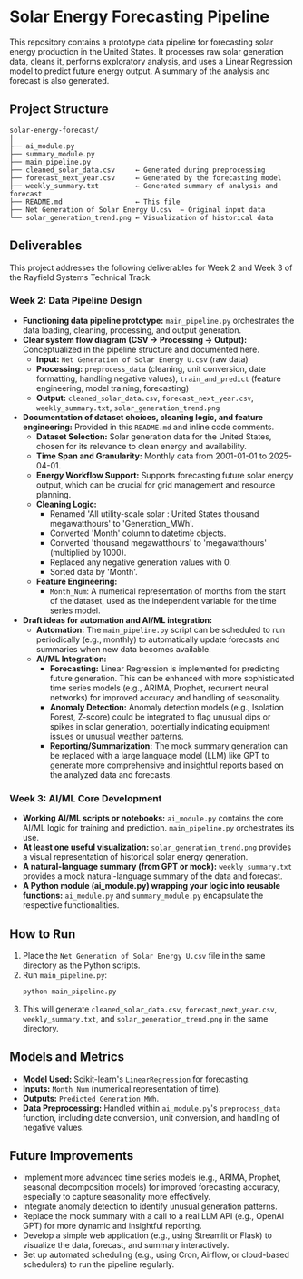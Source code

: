 
# Solar Energy Forecasting Pipeline

This repository contains a prototype data pipeline for forecasting solar energy production in the United States. It processes raw solar generation data, cleans it, performs exploratory analysis, and uses a Linear Regression model to predict future energy output. A summary of the analysis and forecast is also generated.

## Project Structure

```
solar-energy-forecast/
│
├── ai_module.py
├── summary_module.py
├── main_pipeline.py
├── cleaned_solar_data.csv     ← Generated during preprocessing
├── forecast_next_year.csv     ← Generated by the forecasting model
├── weekly_summary.txt         ← Generated summary of analysis and forecast
├── README.md                  ← This file
├── Net Generation of Solar Energy U.csv  ← Original input data
└── solar_generation_trend.png ← Visualization of historical data
```

## Deliverables

This project addresses the following deliverables for Week 2 and Week 3 of the Rayfield Systems Technical Track:

### Week 2: Data Pipeline Design
- **Functioning data pipeline prototype:** `main_pipeline.py` orchestrates the data loading, cleaning, processing, and output generation.
- **Clear system flow diagram (CSV → Processing → Output):** Conceptualized in the pipeline structure and documented here.
    - **Input:** `Net Generation of Solar Energy U.csv` (raw data)
    - **Processing:** `preprocess_data` (cleaning, unit conversion, date formatting, handling negative values), `train_and_predict` (feature engineering, model training, forecasting)
    - **Output:** `cleaned_solar_data.csv`, `forecast_next_year.csv`, `weekly_summary.txt`, `solar_generation_trend.png`
- **Documentation of dataset choices, cleaning logic, and feature engineering:** Provided in this `README.md` and inline code comments.
    - **Dataset Selection:** Solar generation data for the United States, chosen for its relevance to clean energy and availability.
    - **Time Span and Granularity:** Monthly data from 2001-01-01 to 2025-04-01.
    - **Energy Workflow Support:** Supports forecasting future solar energy output, which can be crucial for grid management and resource planning.
    - **Cleaning Logic:**
        - Renamed 'All utility-scale solar : United States thousand megawatthours' to 'Generation_MWh'.
        - Converted 'Month' column to datetime objects.
        - Converted 'thousand megawatthours' to 'megawatthours' (multiplied by 1000).
        - Replaced any negative generation values with 0.
        - Sorted data by 'Month'.
    - **Feature Engineering:**
        - `Month_Num`: A numerical representation of months from the start of the dataset, used as the independent variable for the time series model.
- **Draft ideas for automation and AI/ML integration:**
    - **Automation:** The `main_pipeline.py` script can be scheduled to run periodically (e.g., monthly) to automatically update forecasts and summaries when new data becomes available.
    - **AI/ML Integration:**
        - **Forecasting:** Linear Regression is implemented for predicting future generation. This can be enhanced with more sophisticated time series models (e.g., ARIMA, Prophet, recurrent neural networks) for improved accuracy and handling of seasonality.
        - **Anomaly Detection:** Anomaly detection models (e.g., Isolation Forest, Z-score) could be integrated to flag unusual dips or spikes in solar generation, potentially indicating equipment issues or unusual weather patterns.
        - **Reporting/Summarization:** The mock summary generation can be replaced with a large language model (LLM) like GPT to generate more comprehensive and insightful reports based on the analyzed data and forecasts.

### Week 3: AI/ML Core Development
- **Working AI/ML scripts or notebooks:** `ai_module.py` contains the core AI/ML logic for training and prediction. `main_pipeline.py` orchestrates its use.
- **At least one useful visualization:** `solar_generation_trend.png` provides a visual representation of historical solar energy generation.
- **A natural-language summary (from GPT or mock):** `weekly_summary.txt` provides a mock natural-language summary of the data and forecast.
- **A Python module (ai_module.py) wrapping your logic into reusable functions:** `ai_module.py` and `summary_module.py` encapsulate the respective functionalities.

## How to Run

1.  Place the `Net Generation of Solar Energy U.csv` file in the same directory as the Python scripts.
2.  Run `main_pipeline.py`:
    ```bash
    python main_pipeline.py
    ```
3.  This will generate `cleaned_solar_data.csv`, `forecast_next_year.csv`, `weekly_summary.txt`, and `solar_generation_trend.png` in the same directory.

## Models and Metrics

- **Model Used:** Scikit-learn's `LinearRegression` for forecasting.
- **Inputs:** `Month_Num` (numerical representation of time).
- **Outputs:** `Predicted_Generation_MWh`.
- **Data Preprocessing:** Handled within `ai_module.py`'s `preprocess_data` function, including date conversion, unit conversion, and handling of negative values.

## Future Improvements

- Implement more advanced time series models (e.g., ARIMA, Prophet, seasonal decomposition models) for improved forecasting accuracy, especially to capture seasonality more effectively.
- Integrate anomaly detection to identify unusual generation patterns.
- Replace the mock summary with a call to a real LLM API (e.g., OpenAI GPT) for more dynamic and insightful reporting.
- Develop a simple web application (e.g., using Streamlit or Flask) to visualize the data, forecast, and summary interactively.
- Set up automated scheduling (e.g., using Cron, Airflow, or cloud-based schedulers) to run the pipeline regularly.
